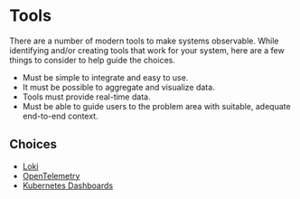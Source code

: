 # Tools

There are a number of modern tools to make systems observable. While identifying and/or creating tools that work for your system, here are a few things to consider to help guide the choices.

- Must be simple to integrate and easy to use.
- It must be possible to aggregate and visualize data.
- Tools must provide real-time data.
- Must be able to guide users to the problem area with suitable, adequate end-to-end context.

## Choices

- [Loki](./loki.md)
- [OpenTelemetry](./OpenTelemetry.md)
- [Kubernetes Dashboards](./Kubernetes-Dashboard.md)
